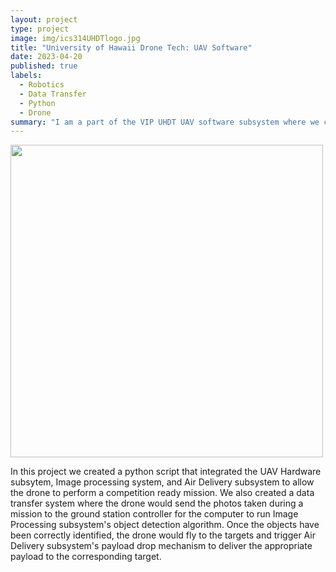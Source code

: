 ```yaml
---
layout: project
type: project
image: img/ics314UHDTlogo.jpg
title: "University of Hawaii Drone Tech: UAV Software"
date: 2023-04-20
published: true
labels:
  - Robotics
  - Data Transfer
  - Python
  - Drone
summary: "I am a part of the VIP UHDT UAV software subsystem where we created a python script to integrate the other subsystems to be competition ready."
---
```


<div class="text-center p-4">
  <img width="500px" src="../img/ics314UHDTpic.jpg">
</div>

In this project we created a python script that integrated the UAV Hardware subsytem, Image processing system, and Air Delivery subsystem to allow the drone to perform a competition ready mission. We also created a data transfer system where the drone would send the photos taken during a mission to the ground station controller for the computer to run Image Processing subsystem's object detection algorithm. Once the objects have been correctly identified, the drone would fly to the targets and trigger Air Delivery subsystem's payload drop mechanism to deliver the appropriate payload to the corresponding target.
